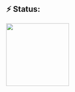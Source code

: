 

<!--
**shimizuyuta/shimizuyuta** is a ✨ _special_ ✨ repository because its `README.md` (this file) appears on your GitHub profile.

Here are some ideas to get you started:

- 👯 I’m looking to collaborate on ...
- 🤔 I’m looking for help with ...
- 💬 Ask me about ...
- 📫 How to reach me: ...
- 😄 Pronouns: ...

-->

  
## ⚡ Status: 


<a href="https://github.com/anuraghazra/github-readme-stats">
  <img align="left" height="170" src="https://github-readme-stats.vercel.app/api/top-langs/?username=shimizuyuta&langs_count=8&layout=compact&count_private=true&theme=yeblu" />

